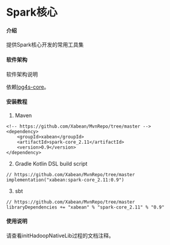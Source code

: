 # Spark核心

#### 介绍
提供Spark核心开发的常用工具集

#### 软件架构
软件架构说明

依赖[log4s-core](https://github.com/Xabean/MvnRepo/tree/master/xabean/log4s-core_2.11)。

#### 安装教程

1. Maven
```
<!-- https://github.com/Xabean/MvnRepo/tree/master -->
<dependency>
    <groupId>xabean</groupId>
    <artifactId>spark-core_2.11</artifactId>
    <version>0.9</version>
</dependency>
```
2. Gradle Kotlin DSL build script
```
// https://github.com/Xabean/MvnRepo/tree/master
implementation("xabean:spark-core_2.11:0.9")
```
3. sbt
```
// https://github.com/Xabean/MvnRepo/tree/master
libraryDependencies += "xabean" % "spark-core_2.11" % "0.9"
```

#### 使用说明

请查看initHadoopNativeLib过程的文档注释。
